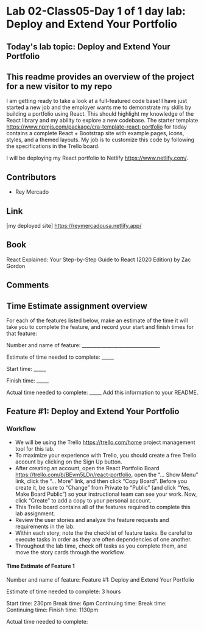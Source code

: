 # Lab 02-Class05-Day 1 of 1 day lab: Deploy and Extend Your Portfolio

## Today's lab topic: Deploy and Extend Your Portfolio

## This readme provides an overview of the project for a new visitor to my repo

I am getting ready to take a look at a full-featured code base! I have just started a new job and the employer wants me to demonstrate my skills by building a portfolio using React. This should highlight my knowledge of the React library and my ability to explore a new codebase. The starter template https://www.npmjs.com/package/cra-template-react-portfolio for today contains a complete React + Bootstrap site with example pages, icons, styles, and a themed layouts. My job is to customize this code by following the specifications in the Trello board.

I will be deploying my React portfolio to Netlify https://www.netlify.com/.

## Contributors

- Rey Mercado

## Link

  [my deployed site] https://reymercadousa.netlify.app/

## Book

  React Explained: Your Step-by-Step Guide to React (2020 Edition) by Zac Gordon

## Comments

## Time Estimate assignment overview

For each of the features listed below, make an estimate of the time it will take you to complete the feature, and record your start and finish times for that feature:

Number and name of feature: ________________________________

Estimate of time needed to complete: _____

Start time: _____

Finish time: _____

Actual time needed to complete: _____
Add this information to your README.

## Feature #1: Deploy and Extend Your Portfolio

### Workflow

- We will be using the Trello https://trello.com/home project management tool for this lab.
- To maximize your experience with Trello, you should create a free Trello account by clicking on the Sign Up button.
- After creating an account, open the React Portfolio Board https://trello.com/b/BEvm5LDn/react-portfolio, open the “… Show Menu” link, click the “… More” link, and then click “Copy Board”. Before you create it, be sure to “Change” from Private to “Public” (and click “Yes, Make Board Public”) so your instructional team can see your work. Now, click “Create” to add a copy to your personal account.
- This Trello board contains all of the features required to complete this lab assignment.
- Review the user stories and analyze the feature requests and requirements in the lab.
- Within each story, note the the checklist of feature tasks. Be careful to execute tasks in order as they are often dependencies of one another.
- Throughout the lab time, check off tasks as you complete them, and move the story cards through the workflow.

#### Time Estimate of Feature 1

Number and name of feature: Feature #1: Deploy and Extend Your Portfolio

Estimate of time needed to complete: 3 hours

Start time: 230pm
Break time: 6pm
Continuing time: 
Break time:   
Continuing time: 
Finish time: 1130pm

Actual time needed to complete: 